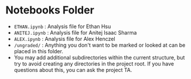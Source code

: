 # Notebooks Folder

- `ETHAN.ipynb` : Analysis file for Ethan Hsu
- `ANITEJ.ipynb` : Analysis file for Anitej Isaac Sharma
- `ALEX.ipynb` : Analysis file for Alex Henczel
- `/ungraded/` : Anything you don't want to be marked or looked at can be placed in this folder.
- You may add additional subdirectories within the current structure, but try to avoid creating any directories in the project root. If you have questions about this, you can ask the project TA.
